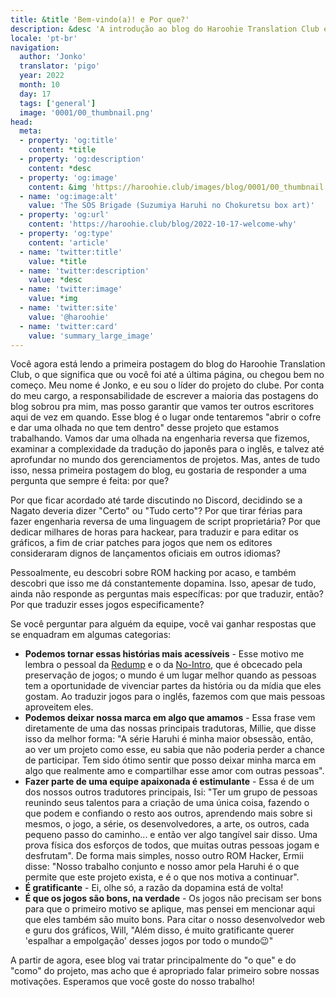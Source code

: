 ```yaml
---
title: &title 'Bem-vindo(a)! e Por que?'
description: &desc 'A introdução ao blog do Haroohie Translation Club e nossas motivações para traduzir jogos da Haruhi.'
locale: 'pt-br'
navigation:
  author: 'Jonko'
  translator: 'pigo'
  year: 2022
  month: 10
  day: 17
  tags: ['general']
  image: '0001/00_thumbnail.png'
head:
  meta:
  - property: 'og:title'
    content: *title
  - property: 'og:description'
    content: *desc
  - property: 'og:image'
    content: &img 'https://haroohie.club/images/blog/0001/00_thumbnail.png'
  - name: 'og:image:alt'
    value: 'The SOS Brigade (Suzumiya Haruhi no Chokuretsu box art)'
  - property: 'og:url'
    content: 'https://haroohie.club/blog/2022-10-17-welcome-why'
  - property: 'og:type'
    content: 'article'
  - name: 'twitter:title'
    value: *title
  - name: 'twitter:description'
    value: *desc
  - name: 'twitter:image'
    value: *img
  - name: 'twitter:site'
    value: '@haroohie'
  - name: 'twitter:card'
    value: 'summary_large_image'
---
```


Você agora está lendo a primeira postagem do blog do Haroohie Translation Club, o que significa que ou você foi até a última página, ou chegou bem no começo. Meu nome é Jonko, e eu sou o líder do projeto do clube. Por conta do meu cargo, a responsabilidade de escrever a maioria das postagens do blog sobrou pra mim, mas posso garantir que vamos ter outros escritores aqui de vez em quando. Esse blog é o lugar onde tentaremos "abrir o cofre e dar uma olhada no que tem dentro" desse projeto que estamos trabalhando. Vamos dar uma olhada na engenharia reversa que fizemos, examinar a complexidade da tradução do japonês para o inglês, e talvez até aprofundar no mundo dos gerenciamentos de projetos. Mas, antes de tudo isso, nessa primeira postagem do blog, eu gostaria de responder a uma pergunta que sempre é feita: por que?

Por que ficar acordado até tarde discutindo no Discord, decidindo se a Nagato deveria dizer "Certo" ou "Tudo certo"? Por que tirar férias para fazer engenharia reversa de uma linguagem de script proprietária? Por que dedicar milhares de horas para hackear, para traduzir e para editar os gráficos, a fim de criar patches para jogos que nem os editores consideraram dignos de lançamentos oficiais em outros idiomas?

Pessoalmente, eu descobri sobre ROM hacking por acaso, e também descobri que isso me dá constantemente dopamina. Isso, apesar de tudo, ainda não responde as perguntas mais específicas: por que traduzir, então? Por que traduzir esses jogos especificamente?

Se você perguntar para alguém da equipe, você vai ganhar respostas que se enquadram em algumas categorias:

* **Podemos tornar essas histórias mais acessíveis** - Esse motivo me lembra o pessoal da [Redump](http://redump.org/) e o da [No-Intro](https://no-intro.org/), que é obcecado pela preservação de jogos; o mundo é um lugar melhor quando as pessoas tem a oportunidade de vivenciar partes da história ou da mídia que eles gostam. Ao traduzir jogos para o inglês, fazemos com que mais pessoas aproveitem eles.
* **Podemos deixar nossa marca em algo que amamos** - Essa frase vem diretamente de uma das nossas principais tradutoras, Millie, que disse isso da melhor forma: "A série Haruhi é minha maior obsessão, então, ao ver um projeto como esse, eu sabia que não poderia perder a chance de participar. Tem sido ótimo sentir que posso deixar minha marca em algo que realmente amo e compartilhar esse amor com outras pessoas".
* **Fazer parte de uma equipe apaixonada é estimulante** - Essa é de um dos nossos outros tradutores principais, Isi: "Ter um grupo de pessoas reunindo seus talentos para a criação de uma única coisa, fazendo o que podem e confiando o resto aos outros, aprendendo mais sobre si mesmos, o jogo, a série, os desenvolvedores, a arte, os outros, cada pequeno passo do caminho... e então ver algo tangível sair disso. Uma prova física dos esforços de todos, que muitas outras pessoas jogam e desfrutam". De forma mais simples, nosso outro ROM Hacker, Ermii disse: "Nosso trabalho conjunto e nosso amor pela Haruhi é o que permite que este projeto exista, e é o que nos motiva a continuar".
* **É gratificante** - Ei, olhe só, a razão da dopamina está de volta!
* **É que os jogos são bons, na verdade** - Os jogos não precisam ser bons para que o primeiro motivo se aplique, mas pensei em mencionar aqui que eles também são muito bons. Para citar o nosso desenvolvedor web e guru dos gráficos, Will, "Além disso, é muito gratificante querer 'espalhar a empolgação' desses jogos por todo o mundo😉"

A partir de agora, esee blog vai tratar principalmente do "o que" e do "como" do projeto, mas acho que é apropriado falar primeiro sobre nossas motivações. Esperamos que você goste do nosso trabalho!